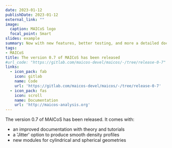 ```yaml
---
date: 2023-01-12
publishDate: 2023-01-12
external_link: ""
image:
  caption: MAICoS logo
  focal_point: Smart
slides: example
summary: Now with new features, better testing, and more a detailed documentation!
tags:
- MAICoS
title: The version 0.7 of MAICoS has been released
#url_code: "https://gitlab.com/maicos-devel/maicos/-/tree/release-0-7"
links:
  - icon_pack: fab
    icon: gitlab
    name: Code
    url: 'https://gitlab.com/maicos-devel/maicos/-/tree/release-0-7'
  - icon_pack: fas
    icon: scroll
    name: Documentation
    url: 'http://maicos-analysis.org'
---
```

The version 0.7 of MAICoS has been released. It comes with:
* an improved documentation with theory and tutorials
* a 'Jitter' option to produce smooth density profiles
* new modules for cylindrical and spherical geometries
